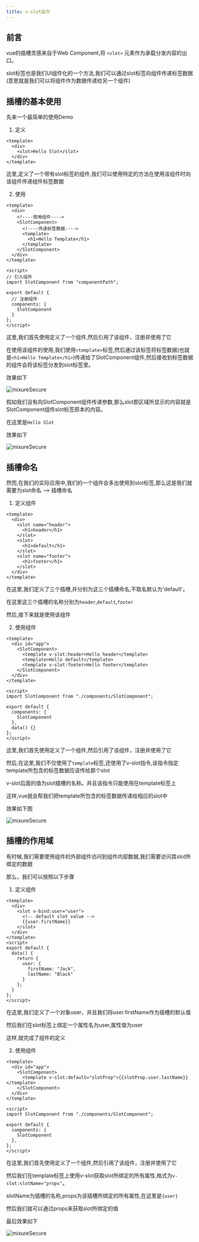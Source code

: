 ```yaml
---
title: v-slot指令
---
```


## 前言

vue的插槽灵感来自于Web Component,将 `<slot>` 元素作为承载分发内容的出口。

slot标签也是我们UI组件化的一个方法,我们可以通过slot标签向组件传递标签数据(意思就是我们可以将组件作为数据传递给另一个组件)

## 插槽的基本使用
先来一个最简单的使用Demo
1. 定义
```vue
<template>
  <div>
    <slot>Hello Slot</slot>
  </div>
</template>
```
这里,定义了一个带有slot标签的组件,我们可以使用特定的方法在使用该组件时向该组件传递组件标签数据

2. 使用
```vue
<template>
  <div>
    <!----使用组件----> 
    <SlotComponent>
      <!----传递标签数据----> 
      <template>
        <h1>Hello Template</h1>
      </template>
    </SlotComponent>
  </div>
</template>

<script>
// 引入组件
import SlotComponent from "componentPath";

export default {
  // 注册组件
  components: {
    SlotComponent
  }
};
</script>
```
这里,我们首先使用定义了一个组件,然后引用了该组件，注册并使用了它

在使用该组件的使用,我们使用`<template>`标签,然后通过该标签将标签数据(也就是`<h1>Hello Template</h1>`)传递给了SlotComponent组件,然后接收到标签数据的组件会将该标签分发到slot标签里。

效果如下

<img :src="$withBase('/Vue/Vue v-slot指令01.png')" alt="mixureSecure">

假如我们没有向SlotComponent组件传递参数,那么slot那区域所显示的内容就是SlotComponent组件slot标签原本的内容。  

在这里是`Hello Slot`

效果如下

<img :src="$withBase('/Vue/Vue v-slot指令02.png')" alt="mixureSecure">


## 插槽命名

然而,在我们的实际应用中,我们的一个组件会多出使用到slot标签,那么这是我们就需要为slot命名 --> 插槽命名

1. 定义组件
```vue
<template>
  <div>
    <slot name="header">
      <h1>header</h1>
    </slot>
    <slot>
      <h1>default</h1>
    </slot>
    <slot name="footer">
      <h1>footer</h1>
    </slot>
  </div>
</template>
```

在这里,我们定义了三个插槽,并分别为这三个插槽命名,不取名默认为'default'。

在这里这三个插槽的名称分别为`header`,`default`,`footer`

然后,接下来就是使用该组件

2. 使用组件
```vue
<template>
  <div id="app">
    <SlotComponent>
      <template v-slot:header>Hello header</template>
      <template>Hello default</template>
      <template v-slot:footer>Hello footer</template>
    </SlotComponent>
  </div>
</template>

<script>
import SlotComponent from "./components/SlotComponent";

export default {
  components: {
    SlotComponent
  },
  data() {}
};
</script>
```

这里,我们首先使用定义了一个组件,然后引用了该组件，注册并使用了它

然后,在这里,我们不仅使用了`template`标签,还使用了v-slot指令,该指令指定template所包含的标签数据应该传给那个slot

v-slot后面的值为slot插槽的名称。并且该指令只能使用在template标签上

这样,vue就会帮我们把template所包含的标签数据传递给相应的slot中

效果如下图

<img :src="$withBase('/Vue/Vue v-slot指令03.png')" alt="mixureSecure">

## 插槽的作用域

有时候,我们需要使用组件的外部组件访问到组件内部数据,我们需要访问其slot所绑定的数据

那么，我们可以按照以下步骤

1. 定义组件
```vue
<template>
  <div>
    <slot v-bind:user="user">
      <!-- default slot value -->
      {{user.firstName}}
    </slot>
  </div>
</template>
<script>
export default {
  data() {
    return {
      user: {
        firstName: "Jack",
        lastName: "Black"
      }
    };
  }
};
</script>
```
在这里,我们定义了一个对象user，并且我们将user.firstName作为插槽的默认值

然后我们在slot标签上绑定一个属性名为user,属性值为user

这样,就完成了组件的定义

2. 使用组件
```vue
<template>
  <div id="app">
    <SlotComponent>
      <template v-slot:default="slotProp">{{slotProp.user.lastName}}</template>
    </SlotComponent>
  </div>
</template>

<script>
import SlotComponent from "./components/SlotComponent";

export default {
  components: {
    SlotComponent
  },
};
</script>
```

在这里,我们首先使用定义了一个组件,然后引用了该组件，注册并使用了它

然后我们在template标签上使用v-slot获取slot所绑定的所有属性,格式为`v-slot:slotName="props"`。

slotName为插槽的名称,props为该插槽所绑定的所有属性,在这里是`{user}`

然后我们就可以通过props来获取slot所绑定的值

最后效果如下

<img :src="$withBase('/Vue/Vue v-slot指令04.png')" alt="mixureSecure">